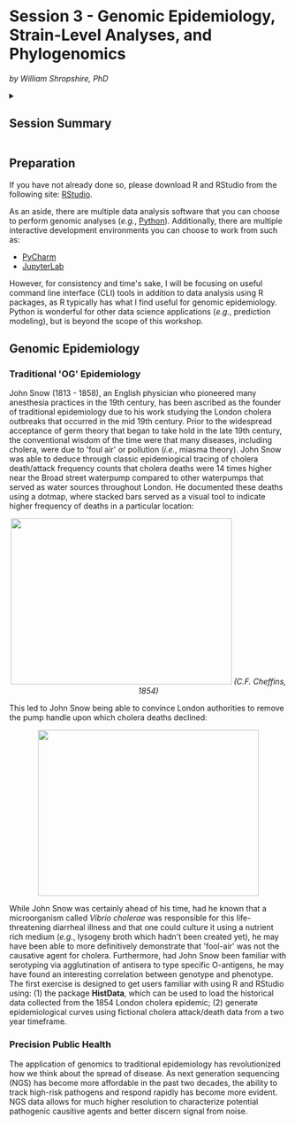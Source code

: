 # Session 3 - Genomic Epidemiology, Strain-Level Analyses, and Phylogenomics
*by William Shropshire, PhD*

<details>
 <summary>
  
  ## Session Summary</summary>
 <p></p>
 
  * Genomic Epidemiology
   
    * History
    
      * London Cholera Epidemic of 1850s
      
        * RStudio example
  
  * Strain-level Analyses
  
  * Phylogenomics

</details>

## Preparation

If you have not already done so, please download R and RStudio from the following site: [RStudio](https://posit.co/download/rstudio-desktop/). 

As an aside, there are multiple data analysis software that you can choose to perform genomic analyses (*e.g.*, [Python](https://www.python.org/downloads/)). 
Additionally, there are multiple interactive development environments you can choose to work from such as:

 - [PyCharm](https://www.jetbrains.com/pycharm/) 
- [JupyterLab](https://jupyter.org/)

However, for consistency and time's sake, I will be focusing on useful command line interface (CLI) tools in addition to data analysis using R packages, as R typically has what I find useful for genomic epidemiology. Python is wonderful for other data science applications (*e.g.*, prediction modeling), but is beyond the scope of this workshop. 

## Genomic Epidemiology

### Traditional 'OG' Epidemiology 
John Snow (1813 - 1858), an English physician who pioneered many anesthesia practices in the 19th century, has been ascribed as the founder of traditional epidemiology due to his work studying the London cholera outbreaks that occurred in the mid 19th century. Prior to the widespread acceptance of germ theory that began to take hold in the late 19th century, the conventional wisdom of the time were that many diseases, including cholera, were due to 'foul air' or pollution (*i.e.*, miasma theory). John Snow was able to deduce through classic epidemiogical tracing of cholera death/attack frequency counts that cholera deaths were 14 times higher near the Broad street waterpump compared to other waterpumps that served as water sources throughout London. He documented these deaths using a dotmap, where stacked bars served as a visual tool to indicate higher frequency of deaths in a particular location: 
<p align="center">
<img src="https://github.com/treangenlab/radmicrobes/blob/main/session3/Images/600px-Snow-cholera-map-1.jpg" width="400" height="300">
<em>(C.F. Cheffins, 1854)</em>
</p>

This led to John Snow being able to convince London authorities to remove the pump handle upon which cholera deaths declined:
<p align="center">
<img src="https://github.com/treangenlab/radmicrobes/blob/main/session3/Images/cholera_deaths_time.jpg" width="400" height="300">
</p>

While John Snow was certainly ahead of his time, had he known that a microorganism called *Vibrio cholerae* was responsible for this life-threatening diarrheal illness and that one could culture it using a nutrient rich medium (*e.g.*, lysogeny broth which hadn't been created yet), he may have been able to more definitively demonstrate that 'fool-air' was not the causative agent for cholera. Furthermore, had John Snow been familiar with serotyping via agglutination of antisera to type specific O-antigens, he may have found an interesting correlation between genotype and phenotype. The first exercise is designed to get users familiar with using R and RStudio using: (1) the package **HistData**, which can be used to load the historical data collected from the 1854 London cholera epidemic; (2) generate epidemiological curves using fictional cholera attack/death data from a two year timeframe.

### Precision Public Health 
The application of genomics to traditional epidemiology has revolutionized how we think about the spread of disease. As next generation sequencing (NGS) has become more affordable in the past two decades, the ability to track high-risk pathogens and respond rapidly has become more evident. NGS data allows for much higher resolution to characterize potential pathogenic causitive agents and better discern signal from noise. 

